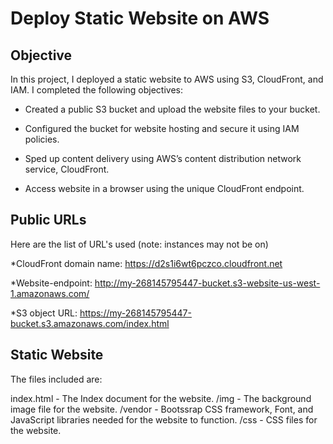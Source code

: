 # Deploy Static Website on AWS

## Objective

In this project, I deployed a static website to AWS using S3, CloudFront, and IAM.  I completed the following objectives:

* Created a public S3 bucket and upload the website files to your bucket.

* Configured the bucket for website hosting and secure it using IAM policies.

* Sped up content delivery using AWS’s content distribution network service, CloudFront.

* Access website in a browser using the unique CloudFront endpoint.

## Public URLs

Here are the list of URL's used (note: instances may not be on)

*CloudFront domain name:  https://d2s1i6wt6pczco.cloudfront.net

*Website-endpoint: http://my-268145795447-bucket.s3-website-us-west-1.amazonaws.com/ 

*S3 object URL: https://my-268145795447-bucket.s3.amazonaws.com/index.html 


## Static Website

The files included are: 

index.html - The Index document for the website.
/img - The background image file for the website.
/vendor - Bootssrap CSS framework, Font, and JavaScript libraries needed for the website to function.
/css - CSS files for the website.
